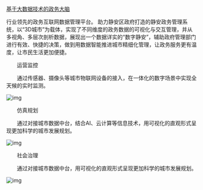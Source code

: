 [基于大数据技术的政务大脑](https://www.cnblogs.com/shengya/p/14849563.html)

   行业领先的政务互联网数据管理平台。  助力静安区政府打造的静安政务管理系统，以“3D城市”为载体，实现了不同维度的政务数据的可视化与交互管理，并从多视角、多层次剖析数据，展现出一个数据详实的“数字静安”，辅助政府管理部门进行有效、快捷的决策，做到用数据智能推进城市精细化管理，让政务服务更有温度，让市民生活更加便捷。

　　运营监控

　　通过传感器、摄像头等城市物联网设备的接入，在一体化的数字场景中实现全天候的实时监测。

![img](https://www.supermap.com/zh-cn/upLoad/case/2101051626428738874.jpg)

　　仿真规划

　　通过对接城市数据中台，结合AI、云计算等信息技术，用可视化的直观形式呈现更加科学的城市发展规划。

![img](https://www.supermap.com/zh-cn/upLoad/case/2101051627416314604.jpg)

　　社会治理

　　通过对接城市数据中台，用可视化的直观形式呈现更加科学的城市发展规划。

![img](https://www.supermap.com/zh-cn/upLoad/case/2101051628141763379.jpg)
